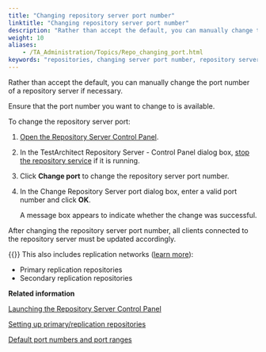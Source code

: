 ```yaml
--- 
title: "Changing repository server port number"
linktitle: "Changing repository server port number"
description: "Rather than accept the default, you can manually change the port number of a repository server if necessary."
weight: 10
aliases: 
    - /TA_Administration/Topics/Repo_changing_port.html
keywords: "repositories, changing server port number, repository server, changing port"
---
```


Rather than accept the default, you can manually change the port number of a repository server if necessary.

Ensure that the port number you want to change to is available.

To change the repository server port:

1.  [Open the Repository Server Control Panel](/TA_Administration/Topics/Repo_server_management_launching.html).

2.  In the TestArchitect Repository Server - Control Panel dialog box, [stop the repository service](/TA_Administration/Topics/Stopping_repository_server.html) if it is running.

3.  Click **Change port** to change the repository server port number.

4.  In the Change Repository Server port dialog box, enter a valid port number and click **OK**.

    A message box appears to indicate whether the change was successful.


After changing the repository server port number, all clients connected to the repository server must be updated accordingly.

{{<note>}} This also includes replication networks \([learn more](/TA_Administration/Topics/adm_Setting_up_primary_replication_repository.html)\):

-   Primary replication repositories
-   Secondary replication repositories




**Related information**  


[Launching the Repository Server Control Panel](/TA_Administration/Topics/Repo_server_management_launching.html)

[Setting up primary/replication repositories](/TA_Administration/Topics/adm_Setting_up_primary_replication_repository.html)

[Default port numbers and port ranges](/TA_Administration/Topics/adm_port_number_port_ranges.html)

